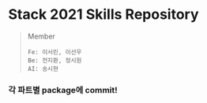 # Stack 2021 Skills Repository

> Member
> ```
> Fe: 이서린, 이선우
> Be: 전지환, 정시원
> AI: 송시현
> ```

### **각 파트별 package에 commit!**
